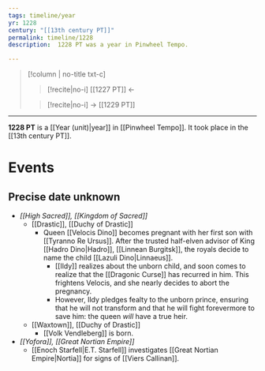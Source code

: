```yaml
---
tags: timeline/year 
yr: 1228
century: "[[13th century PT]]"
permalink: timeline/1228
description:  1228 PT was a year in Pinwheel Tempo.

---
```

>[!column | no-title txt-c]
>>[!recite|no-i] [[1227 PT]] ←
>
>> [!recite|no-i] → [[1229 PT]]

---
**1228 PT** is a [[Year (unit)|year]] in [[Pinwheel Tempo]]. It took place in the [[13th century PT]]. 

# Events
## Precise date unknown
- *[[High Sacred]], [[Kingdom of Sacred]]*
    - [[Drastic]], [[Duchy of Drastic]]
        - Queen [[Velocis Dino]] becomes pregnant with her first son with [[Tyranno Re Ursus]]. After the trusted half-elven advisor of King [[Hadro Dino|Hadro]], [[Linnean Burgitsk]], the royals decide to name the child [[Lazuli Dino|Linnaeus]]. 
            - [[Ildy]] realizes about the unborn child, and soon comes to realize that the [[Dragonic Curse]] has recurred in him. This frightens Velocis, and she nearly decides to abort the pregnancy. 
            - However, Ildy pledges fealty to the unborn prince, ensuring that he will not transform and that he will fight forevermore to save him: the queen *will* have a true heir.
    - [[Waxtown]], [[Duchy of Drastic]]
        - [[Volk Vendleberg]] is born.
- *[[Yofora]], [[Great Nortian Empire]]*
    - [[Enoch Starfell|E.T. Starfell]] investigates [[Great Nortian Empire|Nortia]] for signs of [[Viers Callinan]].